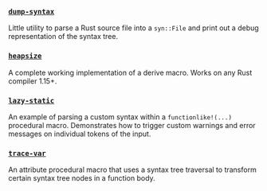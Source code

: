 ### [`dump-syntax`](dump-syntax)

Little utility to parse a Rust source file into a `syn::File` and print out a
debug representation of the syntax tree.

### [`heapsize`](heapsize)

A complete working implementation of a derive macro. Works on any Rust compiler
1.15+.

### [`lazy-static`](lazy-static)

An example of parsing a custom syntax within a `functionlike!(...)` procedural
macro. Demonstrates how to trigger custom warnings and error messages on
individual tokens of the input.

### [`trace-var`](trace-var)

An attribute procedural macro that uses a syntax tree traversal to transform
certain syntax tree nodes in a function body.
